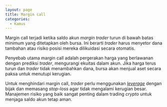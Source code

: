 ```yaml
---
layout: page
title: Margin call
categories:
  - Kamus
---
```


Margin call terjadi ketika saldo akun *margin trader* turun di bawah batas minimum yang ditetapkan oleh bursa. Ini berarti *trader* harus menyetor dana tambahan atau risiko posisi mereka dilikuidasi secara otomatis.

Penyebab utama margin call adalah pergerakan harga yang berlawanan dengan prediksi *trader*, mengurangi ekuitas dalam akun. Jika harga terus turun dan *trader* tidak menambahkan dana, bursa akan menjual aset secara paksa untuk menutupi kerugian.

Untuk menghindari margin call, *trader* perlu menggunakan [*leverage*](https://rojocrypto.com/leverage/) dengan bijak dan memasang *stop-loss* agar tidak mengalami kerugian besar. Manajemen risiko yang baik sangat penting dalam trading *crypto* untuk menjaga saldo akun tetap aman.